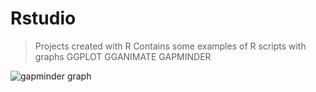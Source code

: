 # Rstudio
>Projects created with R
Contains some examples of R scripts with graphs
> GGPLOT
> GGANIMATE
>GAPMINDER

![gapminder graph](https://github.com/WhiteShark911/Rstudio/assets/121133689/760ae53d-4d49-4858-abb9-7b6a02b1af3c)
